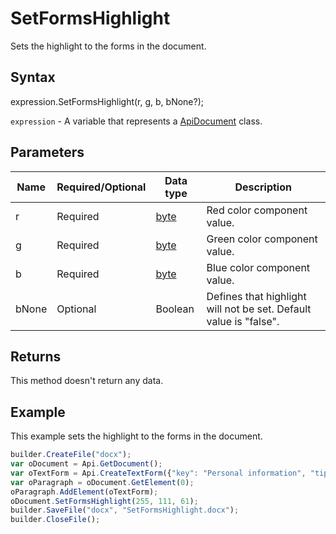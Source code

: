 # SetFormsHighlight

Sets the highlight to the forms in the document.

## Syntax

expression.SetFormsHighlight(r, g, b, bNone?);

`expression` - A variable that represents a [ApiDocument](../ApiDocument.md) class.

## Parameters

| **Name** | **Required/Optional** | **Data type** | **Description** |
| ------------- | ------------- | ------------- | ------------- |
| r | Required | [byte](../../../Enumerations/byte.md) | Red color component value. |
| g | Required | [byte](../../../Enumerations/byte.md) | Green color component value. |
| b | Required | [byte](../../../Enumerations/byte.md) | Blue color component value. |
| bNone | Optional | Boolean | Defines that highlight will not be set. Default value is "false". |

## Returns

This method doesn't return any data.

## Example

This example sets the highlight to the forms in the document.

```javascript
builder.CreateFile("docx");
var oDocument = Api.GetDocument();
var oTextForm = Api.CreateTextForm({"key": "Personal information", "tip": "Enter your first name", "required": true, "placeholder": "First name", "comb": true, "maxCharacters": 10, "cellWidth": 3, "multiLine": false, "autoFit": false});
var oParagraph = oDocument.GetElement(0);
oParagraph.AddElement(oTextForm);
oDocument.SetFormsHighlight(255, 111, 61);
builder.SaveFile("docx", "SetFormsHighlight.docx");
builder.CloseFile();
```